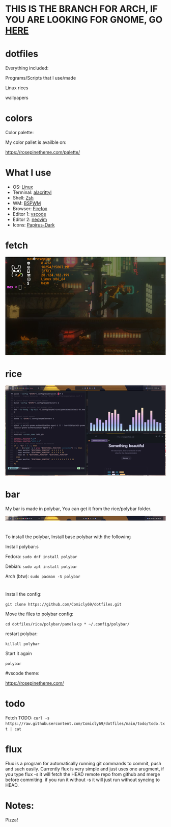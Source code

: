 # THIS IS THE BRANCH FOR ARCH, IF YOU ARE LOOKING FOR GNOME, GO [HERE](https://github.com/Comicly69/dotfiles/tree/dotfiles-gnome)

# dotfiles


Everything included:

Programs/Scripts that I use/made

Linux rices

wallpapers

# colors

Color palette:

My color pallet is availble on:


https://rosepinetheme.com/palette/

# What I use

- OS: [Linux](https://archlinux.org)
- Terminal: [alacrittyl](https://alacritty.org/)
- Shell: [Zsh](https://www.zsh.org/)
- WM: [BSPWM](https://github.com/baskerville/bspwm)
- Browser: [Firefox](https://www.mozilla.org/en-CA/firefox/products/)
- Editor 1: [vscode](https://code.visualstudio.com)
- Editor 2: [neovim](https://neovim.io/r)
- Icons: [Papirus-Dark](https://github.com/PapirusDevelopmentTeam/papirus-icon-theme)


# fetch 

![Fetch](https://github.com/Comicly69/dotfiles/blob/main/assets/terminal.png)

# rice
![Image](https://raw.githubusercontent.com/Comicly69/dotfiles/main/assets/screenwoo.png)

# bar

My bar is made in polybar, You can get it from the rice/polybar folder.

![bar](https://raw.githubusercontent.com/Comicly69/dotfiles/main/assets/barwoo.png)

<h1></h1>
To install the polybar, Install base polybar with the following

Install polybar:s

Fedora: `sudo dnf install polybar`

Debian: `sudo apt install polybar`

Arch (btw): `sudo pacman -S polybar`
<h1></h1>

Install the config:

`git clone https://github.com/Comicly69/dotfiles.git`


Move the files to polybar config:

`cd dotfiles/rice/polybar/pamela`
`cp * ~/.config/polybar/`


restart polybar:

`killall polybar`


Start it again

`polybar`

#vscode theme:

https://rosepinetheme.com/

# todo

Fetch TODO: `curl -s https://raw.githubusercontent.com/Comicly69/dotfiles/main/todo/todo.txt | cat`

# flux

Flux is a program for automatically running git commands to commit, push and such easily. Currently flux is very simple and just uses one arugment, if you type flux -s it will fetch the HEAD remote repo
from github and merge before commiting. if you run it without -s it will just run without syncing to HEAD.


# Notes:

Pizza!
